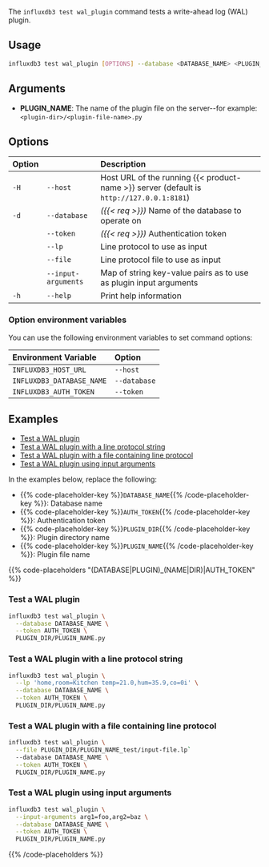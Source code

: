 
The `influxdb3 test wal_plugin` command tests a write-ahead log (WAL) plugin.

## Usage

<!--pytest.mark.skip-->

```bash
influxdb3 test wal_plugin [OPTIONS] --database <DATABASE_NAME> <PLUGIN_NAME>
```

## Arguments

- **PLUGIN_NAME**: The name of the plugin file on the server--for example:
  `<plugin-dir>/<plugin-file-name>.py`

## Options

| Option |                     | Description                                                                              |
| :----- | :------------------ | :--------------------------------------------------------------------------------------- |
| `-H`   | `--host`            | Host URL of the running {{< product-name >}} server (default is `http://127.0.0.1:8181`) |
| `-d`   | `--database`        | _({{< req >}})_ Name of the database to operate on                                       |
|        | `--token`           | _({{< req >}})_ Authentication token                                                     |
|        | `--lp`              | Line protocol to use as input                                                            |
|        | `--file`            | Line protocol file to use as input                                                       |
|        | `--input-arguments` | Map of string key-value pairs as to use as plugin input arguments                        |
| `-h`   | `--help`            | Print help information                                                                   |


### Option environment variables

You can use the following environment variables to set command options:

| Environment Variable      | Option       |
| :------------------------ | :----------- |
| `INFLUXDB3_HOST_URL`      | `--host`     |
| `INFLUXDB3_DATABASE_NAME` | `--database` |
| `INFLUXDB3_AUTH_TOKEN`    | `--token`    |

## Examples

- [Test a WAL plugin](#test-a-wal-plugin)
- [Test a WAL plugin with a line protocol string](#test-a-wal-plugin-with-a-line-protocol-string)
- [Test a WAL plugin with a file containing line protocol](#test-a-wal-plugin-with-a-file-containing-line-protocol)
- [Test a WAL plugin using input arguments](#test-a-wal-plugin-using-input-arguments)

In the examples below, replace the following:

- {{% code-placeholder-key %}}`DATABASE_NAME`{{% /code-placeholder-key %}}:
  Database name
- {{% code-placeholder-key %}}`AUTH_TOKEN`{{% /code-placeholder-key %}}: 
  Authentication token
- {{% code-placeholder-key %}}`PLUGIN_DIR`{{% /code-placeholder-key %}}: 
  Plugin directory name
- {{% code-placeholder-key %}}`PLUGIN_NAME`{{% /code-placeholder-key %}}: 
  Plugin file name

{{% code-placeholders "(DATABASE|PLUGIN)_(NAME|DIR)|AUTH_TOKEN" %}}

### Test a WAL plugin

<!--pytest.mark.skip-->

```bash
influxdb3 test wal_plugin \
  --database DATABASE_NAME \
  --token AUTH_TOKEN \
  PLUGIN_DIR/PLUGIN_NAME.py
```

### Test a WAL plugin with a line protocol string

<!--pytest.mark.skip-->

```bash
influxdb3 test wal_plugin \
  --lp 'home,room=Kitchen temp=21.0,hum=35.9,co=0i' \
  --database DATABASE_NAME \
  --token AUTH_TOKEN \
  PLUGIN_DIR/PLUGIN_NAME.py
```

### Test a WAL plugin with a file containing line protocol

<!--pytest.mark.skip-->

```bash
influxdb3 test wal_plugin \
  --file PLUGIN_DIR/PLUGIN_NAME_test/input-file.lp`
  --database DATABASE_NAME \
  --token AUTH_TOKEN \
  PLUGIN_DIR/PLUGIN_NAME.py
```

### Test a WAL plugin using input arguments

<!--pytest.mark.skip-->

```bash
influxdb3 test wal_plugin \
  --input-arguments arg1=foo,arg2=baz \
  --database DATABASE_NAME \
  --token AUTH_TOKEN \
  PLUGIN_DIR/PLUGIN_NAME.py
```

{{% /code-placeholders %}}
